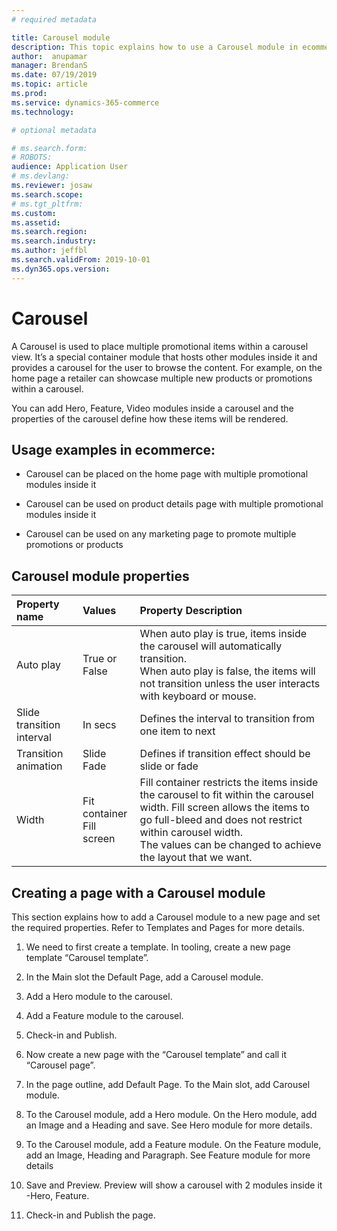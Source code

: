 ```yaml
---
# required metadata

title: Carousel module 
description: This topic explains how to use a Carousel module in ecommerce pages
author:  anupamar 
manager: BrendanS
ms.date: 07/19/2019
ms.topic: article
ms.prod: 
ms.service: dynamics-365-commerce
ms.technology: 

# optional metadata

# ms.search.form: 
# ROBOTS: 
audience: Application User
# ms.devlang: 
ms.reviewer: josaw
ms.search.scope: 
# ms.tgt_pltfrm: 
ms.custom: 
ms.assetid: 
ms.search.region: 
ms.search.industry: 
ms.author: jeffbl
ms.search.validFrom: 2019-10-01
ms.dyn365.ops.version: 
---
```


# Carousel

A Carousel is used to place multiple promotional items within a carousel view. It’s a special container module that hosts other modules inside it and provides a carousel for the user to browse the content. For example, on the home page a retailer can showcase multiple new products or promotions within a carousel.

You can add Hero, Feature, Video modules inside a carousel and the properties of the carousel define how these items will be rendered. 

## Usage examples in ecommerce:

* Carousel can be placed on the home page with multiple promotional modules inside it

- Carousel can be used on product details page with multiple promotional modules inside it

- Carousel can be used on any marketing page to promote multiple promotions or products

## Carousel module properties

| Property name             | Values                         | Property Description                                         |
| :------------------------ | :----------------------------- | :----------------------------------------------------------- |
| Auto play                 | True or False                  | When auto play is true, items inside the carousel will automatically   transition.<br />When auto play is false, the items will not transition unless the user   interacts with keyboard or mouse. |
| Slide transition interval | In secs                        | Defines the interval to transition from one item to next     |
| Transition animation      | Slide<br />Fade                | Defines if transition effect should be slide or fade         |
| Width                     | Fit container<br />Fill screen | Fill container restricts the items inside the carousel to fit within   the carousel width. Fill screen allows the items to go full-bleed and does   not restrict within carousel width.<br />The values can be changed to achieve   the layout that we want. |

 

## Creating a page with a Carousel module

This section explains how to add a Carousel module to a new page and set the required properties. Refer to Templates and Pages for more details.

 

1. We need to first create a template. In tooling, create a new page template “Carousel template”.

2. In the Main slot the Default Page, add a Carousel module. 

3. Add a Hero module to the carousel.

4. Add a Feature module to the carousel.

5. Check-in and Publish. 

6. Now create a new page with the “Carousel template” and call it “Carousel page”.

7. In the page outline, add Default Page. To the Main slot,  add Carousel module.

8. To the Carousel module, add a Hero module. On the Hero module, add an Image and a Heading and save. See Hero module for more details.

9. To the Carousel module, add a Feature module.  On the Feature module, add an Image, Heading and Paragraph. See Feature module for more details

10. Save and Preview.  Preview will show a carousel with 2 modules inside it -Hero, Feature.

11. Check-in and Publish the page.

